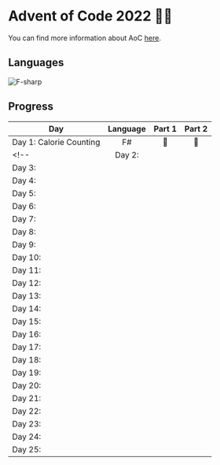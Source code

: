 # Advent of Code 2022 🎄🌟
You can find more information about AoC [here](https://adventofcode.com/2022 "Advent of Code 2022").

## Languages
![F-sharp](https://img.shields.io/badge/F%23-512BD4?style=for-the-badge&logo=dotnet&logoColor=white)

## Progress

| Day                      | Language | Part 1 | Part 2 |
| ------------------------ | :------: | :----: | :----: |
| Day 1:  Calorie Counting |    F#    |   🌟    |   🌟    |
<!-- | Day 2:                   |          |        |        |
| Day 3:                   |          |        |        |
| Day 4:                   |          |        |        |
| Day 5:                   |          |        |        |
| Day 6:                   |          |        |        |
| Day 7:                   |          |        |        |
| Day 8:                   |          |        |        |
| Day 9:                   |          |        |        |
| Day 10:                  |          |        |        |
| Day 11:                  |          |        |        |
| Day 12:                  |          |        |        |
| Day 13:                  |          |        |        |
| Day 14:                  |          |        |        |
| Day 15:                  |          |        |        |
| Day 16:                  |          |        |        |
| Day 17:                  |          |        |        |
| Day 18:                  |          |        |        |
| Day 19:                  |          |        |        |
| Day 20:                  |          |        |        |
| Day 21:                  |          |        |        |
| Day 22:                  |          |        |        |
| Day 23:                  |          |        |        |
| Day 24:                  |          |        |        |
| Day 25:                  |          |        |        | -->